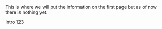 This is where we will put the information on the first page but as of now there is nothing yet.

Intro 123
